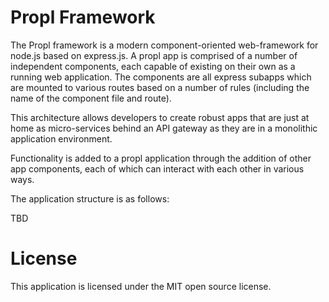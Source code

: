 Propl Framework
====
The Propl framework is a modern component-oriented web-framework for node.js based on express.js.
A propl app is comprised of a number of independent components, each capable of existing
on their own as a running web application.  The components are all express subapps
which are mounted to various routes based on a number of rules (including the name 
of the component file and route).

This architecture allows developers to create robust apps that are just at home as
micro-services behind an API gateway as they are in a monolithic application environment.

Functionality is added to a propl application through the addition of other app components,
each of which can interact with each other in various ways.

The application structure is as follows:

TBD

License
======
This application is licensed under the MIT open source license.